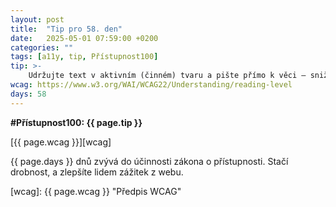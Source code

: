 ```yaml
---
layout: post
title:  "Tip pro 58. den"
date:   2025-05-01 07:59:00 +0200
categories: ""
tags: [a11y, tip, Přístupnost100]
tip: >- 
    Udržujte text v aktivním (činném) tvaru a pište přímo k věci – snižuje to kognitivní zátěž při čtení.
wcag: https://www.w3.org/WAI/WCAG22/Understanding/reading-level
days: 58
---
```

**#Přístupnost100: {{ page.tip }}**

[{{ page.wcag }}][wcag]

{{ page.days }} dnů zvývá do účinnosti zákona o přístupnosti. Stačí drobnost, a zlepšíte lidem zážitek z webu.

[wcag]: {{ page.wcag }} "Předpis WCAG"
